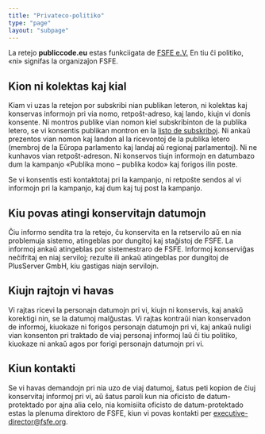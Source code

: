 ```yaml
---
title: "Privateco-politiko"
type: "page"
layout: "subpage"
---
```


La retejo **publiccode.eu** estas funkciigata de
[FSFE e.V.](https://fsfe.org/about/legal/imprint.html)
En tiu ĉi politiko, «ni» signifas la organizaĵon FSFE.

## Kion ni kolektas kaj kial

Kiam vi uzas la retejon por subskribi nian publikan leteron, ni
kolektas kaj konservas informojn pri via nomo, retpoŝt-adreso,
kaj lando, kiujn vi donis konsente. Ni montros publike vian
nomon kiel subskribinton de la publika letero, se vi konsentis
publikan montron en
la [listo de subskriboj](/openletter/all-signatures). Ni ankaŭ
prezentos vian nomon kaj landon al la ricevontoj de la publika
letero (membroj de la Eŭropa parlamento kaj landaj aŭ regionaj
parlamentoj). Ni ne kunhavos vian retpoŝt-adreson. Ni konservos
tiujn informojn en datumbazo dum la kampanjo «Publika mono –
publika kodo» kaj forigos ilin poste.

Se vi konsentis esti kontaktotaj pri la kampanjo, ni retpoŝte
sendos al vi informojn pri la kampanjo, kaj dum kaj tuj post la
kampanjo.

## Kiu povas atingi konservitajn datumojn

Ĉiu informo sendita tra la retejo, ĉu konservita en la
retservilo aŭ en nia problemuja sistemo, atingeblas por
dungitoj kaj staĝistoj de FSFE. La informoj ankaŭ atingeblas
por sistemestraro de FSFE. Informoj konserviĝas neĉifritaj en
niaj serviloj; rezulte ili ankaŭ atingeblas por dungitoj de
PlusServer GmbH, kiu gastigas niajn servilojn.

## Kiujn rajtojn vi havas

Vi rajtas ricevi la personajn datumojn pri vi, kiujn ni
konservis, kaj anakŭ korektigi nin, se la datumoj malĝustas. Vi
rajtas kontraŭi nian konservadon de informoj, kiuokaze ni
forigos personajn datumojn pri vi, kaj ankaŭ nuligi vian
konsenton pri traktado de viaj personaj informoj laŭ ĉi tiu
politiko, kiuokaze ni ankaŭ agos por forigi personajn datumojn
pri vi.

## Kiun kontakti

Se vi havas demandojn pri nia uzo de viaj datumoj, ŝatus peti
kopion de ĉiuj konservitaj informoj pri vi, aŭ ŝatus paroli kun
nia oficisto de datum-protektado por ajna alia celo, nia
komisiita oficisto de datum-protektado estas la plenuma
direktoro de FSFE, kiun vi povas kontakti per [executive-director@fsfe.org](mailto:executive-director@fsfe.org).
